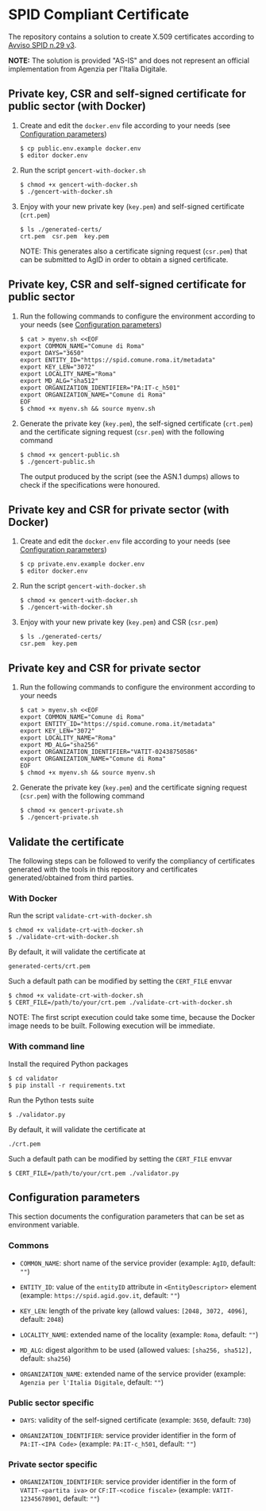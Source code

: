# SPID Compliant Certificate

The repository contains a solution to create X.509 certificates according to
[Avviso SPID n.29 v3](https://www.agid.gov.it/sites/default/files/repository_files/spid-avviso-n29v3-specifiche_sp_pubblici_e_privati_0.pdf).

**NOTE:** The solution is provided "AS-IS" and does not represent an official
implementation from Agenzia per l'Italia Digitale.

## Private key, CSR and self-signed certificate for public sector (with Docker)

1.  Create and edit the `docker.env` file according to your needs
    (see [Configuration parameters](#configuration-parameters))

        $ cp public.env.example docker.env
        $ editor docker.env

2.  Run the script `gencert-with-docker.sh`

        $ chmod +x gencert-with-docker.sh
        $ ./gencert-with-docker.sh

3.  Enjoy with your new private key (`key.pem`) and self-signed certificate
    (`crt.pem`)

        $ ls ./generated-certs/
        crt.pem  csr.pem  key.pem

    NOTE: This generates also a certificate signing request (`csr.pem`)
    that can be submitted to AgID in order to obtain a signed certificate.

## Private key, CSR and self-signed certificate for public sector

1.  Run the following commands to configure the environment according to your
    needs (see [Configuration parameters](#configuration-parameters))

        $ cat > myenv.sh <<EOF
        export COMMON_NAME="Comune di Roma"
        export DAYS="3650"
        export ENTITY_ID="https://spid.comune.roma.it/metadata"
        export KEY_LEN="3072"
        export LOCALITY_NAME="Roma"
        export MD_ALG="sha512"
        export ORGANIZATION_IDENTIFIER="PA:IT-c_h501"
        export ORGANIZATION_NAME="Comune di Roma"
        EOF
        $ chmod +x myenv.sh && source myenv.sh

2.  Generate the private key (`key.pem`), the self-signed certificate
    (`crt.pem`) and the certificate signing request (`csr.pem`) with the
    following command

        $ chmod +x gencert-public.sh
        $ ./gencert-public.sh

    The output produced by the script (see the ASN.1 dumps) allows to check
    if the specifications were honoured.

## Private key and CSR for private sector (with Docker)

1.  Create and edit the `docker.env` file according to your needs
    (see [Configuration parameters](#configuration-parameters))

        $ cp private.env.example docker.env
        $ editor docker.env

2.  Run the script `gencert-with-docker.sh`

        $ chmod +x gencert-with-docker.sh
        $ ./gencert-with-docker.sh

3.  Enjoy with your new private key (`key.pem`) and CSR (`csr.pem`)

        $ ls ./generated-certs/
        csr.pem  key.pem

## Private key and CSR for private sector

1.  Run the following commands to configure the environment according to your
    needs

        $ cat > myenv.sh <<EOF
        export COMMON_NAME="Comune di Roma"
        export ENTITY_ID="https://spid.comune.roma.it/metadata"
        export KEY_LEN="3072"
        export LOCALITY_NAME="Roma"
        export MD_ALG="sha256"
        export ORGANIZATION_IDENTIFIER="VATIT-02438750586"
        export ORGANIZATION_NAME="Comune di Roma"
        EOF
        $ chmod +x myenv.sh && source myenv.sh

2.  Generate the private key (`key.pem`) and the certificate signing request
    (`csr.pem`) with the following command

        $ chmod +x gencert-private.sh
        $ ./gencert-private.sh

## Validate the certificate

The following steps can be followed to verify the compliancy of certificates
generated with the tools in this repository and certificates generated/obtained
from third parties.

### With Docker

Run the script `validate-crt-with-docker.sh`

    $ chmod +x validate-crt-with-docker.sh
    $ ./validate-crt-with-docker.sh

By default, it will validate the certificate at

    generated-certs/crt.pem

Such a default path can be modified by setting the `CERT_FILE` envvar

    $ chmod +x validate-crt-with-docker.sh
    $ CERT_FILE=/path/to/your/crt.pem ./validate-crt-with-docker.sh

NOTE: The first script execution could take some time, because the Docker
image needs to be built. Following execution will be immediate.

### With command line

Install the required Python packages

    $ cd validator
    $ pip install -r requirements.txt

Run the Python tests suite

    $ ./validator.py

By default, it will validate the certificate at

    ./crt.pem

Such a default path can be modified by setting the `CERT_FILE` envvar

    $ CERT_FILE=/path/to/your/crt.pem ./validator.py

## Configuration parameters

This section documents the configuration parameters that can be set as
environment variable.

### Commons

*   `COMMON_NAME`: short name of the service provider
    (example: `AgID`, default: `""`)

*   `ENTITY_ID`: value of the `entityID` attribute in `<EntityDescriptor>`
    element
    (example: `https://spid.agid.gov.it`, default: `""`)

*   `KEY_LEN`: length of the private key
    (allowd values: `[2048, 3072, 4096]`, default: `2048`)

*   `LOCALITY_NAME`: extended name of the locality
    (example: `Roma`, default: `""`)

*   `MD_ALG`: digest algorithm to be used
    (allowed values: `[sha256, sha512], `default: `sha256`)

*   `ORGANIZATION_NAME`: extended name of the service provider
    (example: `Agenzia per l'Italia Digitale`, default: `""`)

### Public sector specific

*   `DAYS`: validity of the self-signed certificate
    (example: `3650`, default: `730`)

*   `ORGANIZATION_IDENTIFIER`: service provider identifier in the form of
    `PA:IT-<IPA Code>`
    (example: `PA:IT-c_h501`, default: `""`)

### Private sector specific

*   `ORGANIZATION_IDENTIFIER`: service provider identifier in the form of
    `VATIT-<partita iva>` or `CF:IT-<codice fiscale>`
    (example: `VATIT-12345678901`, default: `""`)
